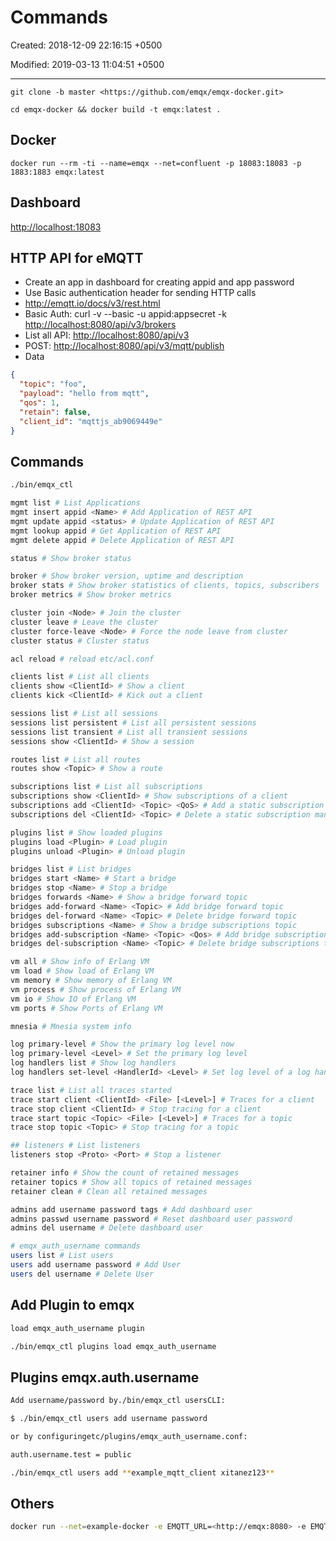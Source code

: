 # Commands

Created: 2018-12-09 22:16:15 +0500

Modified: 2019-03-13 11:04:51 +0500

---

`git clone -b master <https://github.com/emqx/emqx-docker.git>`

`cd emqx-docker && docker build -t emqx:latest .`

## Docker

`docker run --rm -ti --name=emqx --net=confluent -p 18083:18083 -p 1883:1883 emqx:latest`

## Dashboard

<http://localhost:18083>

## HTTP API for eMQTT

- Create an app in dashboard for creating appid and app password
- Use Basic authentication header for sending HTTP calls
- <http://emqtt.io/docs/v3/rest.html>
- Basic Auth: curl -v --basic -u appid:appsecret -k <http://localhost:8080/api/v3/brokers>
- List all API: <http://localhost:8080/api/v3>
- POST: <http://localhost:8080/api/v3/mqtt/publish>
- Data

```json
{
  "topic": "foo",
  "payload": "hello from mqtt",
  "qos": 1,
  "retain": false,
  "client_id": "mqttjs_ab9069449e"
}
```

## Commands

```bash
./bin/emqx_ctl

mgmt list # List Applications
mgmt insert appid <Name> # Add Application of REST API
mgmt update appid <status> # Update Application of REST API
mgmt lookup appid # Get Application of REST API
mgmt delete appid # Delete Application of REST API

status # Show broker status

broker # Show broker version, uptime and description
broker stats # Show broker statistics of clients, topics, subscribers
broker metrics # Show broker metrics

cluster join <Node> # Join the cluster
cluster leave # Leave the cluster
cluster force-leave <Node> # Force the node leave from cluster
cluster status # Cluster status

acl reload # reload etc/acl.conf

clients list # List all clients
clients show <ClientId> # Show a client
clients kick <ClientId> # Kick out a client

sessions list # List all sessions
sessions list persistent # List all persistent sessions
sessions list transient # List all transient sessions
sessions show <ClientId> # Show a session

routes list # List all routes
routes show <Topic> # Show a route

subscriptions list # List all subscriptions
subscriptions show <ClientId> # Show subscriptions of a client
subscriptions add <ClientId> <Topic> <QoS> # Add a static subscription manually
subscriptions del <ClientId> <Topic> # Delete a static subscription manually

plugins list # Show loaded plugins
plugins load <Plugin> # Load plugin
plugins unload <Plugin> # Unload plugin

bridges list # List bridges
bridges start <Name> # Start a bridge
bridges stop <Name> # Stop a bridge
bridges forwards <Name> # Show a bridge forward topic
bridges add-forward <Name> <Topic> # Add bridge forward topic
bridges del-forward <Name> <Topic> # Delete bridge forward topic
bridges subscriptions <Name> # Show a bridge subscriptions topic
bridges add-subscription <Name> <Topic> <Qos> # Add bridge subscriptions topic
bridges del-subscription <Name> <Topic> # Delete bridge subscriptions topic

vm all # Show info of Erlang VM
vm load # Show load of Erlang VM
vm memory # Show memory of Erlang VM
vm process # Show process of Erlang VM
vm io # Show IO of Erlang VM
vm ports # Show Ports of Erlang VM

mnesia # Mnesia system info

log primary-level # Show the primary log level now
log primary-level <Level> # Set the primary log level
log handlers list # Show log handlers
log handlers set-level <HandlerId> <Level> # Set log level of a log handler

trace list # List all traces started
trace start client <ClientId> <File> [<Level>] # Traces for a client
trace stop client <ClientId> # Stop tracing for a client
trace start topic <Topic> <File> [<Level>] # Traces for a topic
trace stop topic <Topic> # Stop tracing for a topic

## listeners # List listeners
listeners stop <Proto> <Port> # Stop a listener

retainer info # Show the count of retained messages
retainer topics # Show all topics of retained messages
retainer clean # Clean all retained messages

admins add username password tags # Add dashboard user
admins passwd username password # Reset dashboard user password
admins del username # Delete dashboard user

# emqx_auth_username commands
users list # List users
users add username password # Add User
users del username # Delete User
```

## Add Plugin to emqx

```bash
load emqx_auth_username plugin

./bin/emqx_ctl plugins load emqx_auth_username
```

## Plugins emqx.auth.username

```bash
Add username/password by./bin/emqx_ctl usersCLI:

$ ./bin/emqx_ctl users add username password

or by configuringetc/plugins/emqx_auth_username.conf:

auth.username.test = public

./bin/emqx_ctl users add **example_mqtt_client xitanez123**
```

## Others

```bash
docker run --net=example-docker -e EMQTT_URL=<http://emqx:8080> -e EMQTT_API_USER=admin -e EMQTT_API_PASS=public oxygen0211/emqtt-prometheus-exporter
```
